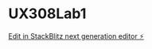 # UX308Lab1

[Edit in StackBlitz next generation editor ⚡️](https://stackblitz.com/~/github.com/PhilH3z/UX308Lab1)